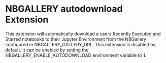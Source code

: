# NBGALLERY autodownload Extension

This extension will automatically download a users Recently Executed and Starred notebooks to their Jupyter Environment from the NBGallery configured in NBGALLERY_GALLERY_URL.  This extension is disabled by default.  It can be enabled by setting the NBGALLERY_ENABLE_AUTODOWNLOAD environment variable to 1.
